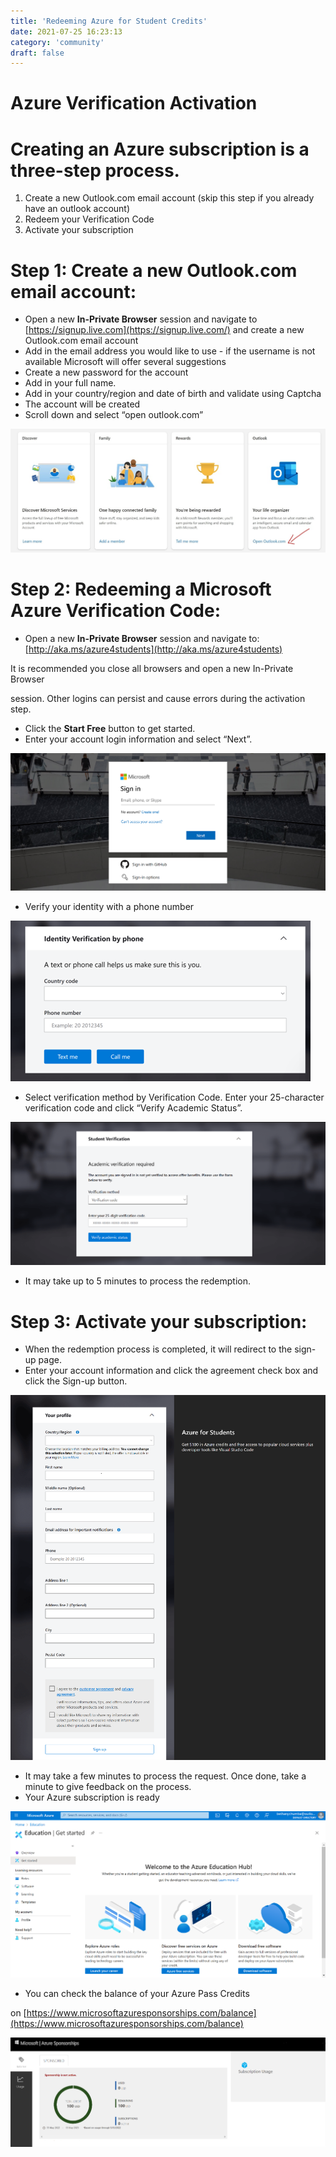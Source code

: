```yaml
---
title: 'Redeeming Azure for Student Credits'
date: 2021-07-25 16:23:13
category: 'community'
draft: false
---
```


# Azure Verification Activation

# Creating an Azure subscription is a three-step process.

1. Create a new Outlook.com email account (skip this step if you already have an outlook account)
2. Redeem your Verification Code
3. Activate your subscription

# Step 1: Create a new Outlook.com email account:

- Open a new **In-Private Browser** session and navigate to [https://signup.live.com](https://signup.live.com/) and create a new Outlook.com email account
- Add in the email address you would like to use - if the username is not available Microsoft will offer several suggestions
- Create a new password for the account
- Add in your full name.
- Add in your country/region and date of birth and validate using Captcha
- The account will be created
- Scroll down and select “open outlook.com”

![Azure%20Verification%20Activation%20b280de70c9b84f78b22a86ba65400e9e/image1.jpeg](Azure%20Verification%20Activation%20b280de70c9b84f78b22a86ba65400e9e/image1.jpeg)

# Step 2: Redeeming a Microsoft Azure Verification Code:

- Open a new **In-Private Browser** session and navigate to: [http://aka.ms/azure4students](http://aka.ms/azure4students)

It is recommended you close all browsers and open a new In-Private Browser

session. Other logins can persist and cause errors during the activation step.

- Click the **Start Free** button to get started.
- Enter your account login information and select “Next”.

![Azure%20Verification%20Activation%20b280de70c9b84f78b22a86ba65400e9e/image3.png](Azure%20Verification%20Activation%20b280de70c9b84f78b22a86ba65400e9e/image3.png)

- Verify your identity with a phone number

![Azure%20Verification%20Activation%20b280de70c9b84f78b22a86ba65400e9e/image4.png](Azure%20Verification%20Activation%20b280de70c9b84f78b22a86ba65400e9e/image4.png)

- Select verification method by Verification Code. Enter your 25-character verification code and click “Verify Academic Status”.

![Azure%20Verification%20Activation%20b280de70c9b84f78b22a86ba65400e9e/image5.png](Azure%20Verification%20Activation%20b280de70c9b84f78b22a86ba65400e9e/image5.png)

- It may take up to 5 minutes to process the redemption.

# Step 3: Activate your subscription:

- When the redemption process is completed, it will redirect to the sign-up page.
- Enter your account information and click the agreement check box and click the Sign-up button.

![Azure%20Verification%20Activation%20b280de70c9b84f78b22a86ba65400e9e/image6.png](Azure%20Verification%20Activation%20b280de70c9b84f78b22a86ba65400e9e/image6.png)

- It may take a few minutes to process the request. Once done, take a minute to give feedback on the process.
- Your Azure subscription is ready

![Azure%20Verification%20Activation%20b280de70c9b84f78b22a86ba65400e9e/image7.png](Azure%20Verification%20Activation%20b280de70c9b84f78b22a86ba65400e9e/image7.png)

- You can check the balance of your Azure Pass Credits

on [https://www.microsoftazuresponsorships.com/balance](https://www.microsoftazuresponsorships.com/balance)

![Azure%20Verification%20Activation%20b280de70c9b84f78b22a86ba65400e9e/image9.png](Azure%20Verification%20Activation%20b280de70c9b84f78b22a86ba65400e9e/image9.png)